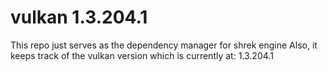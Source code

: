 # vulkan 1.3.204.1
This repo just serves as the dependency manager for shrek engine
Also, it keeps track of the vulkan version which is currently at: 1.3.204.1


